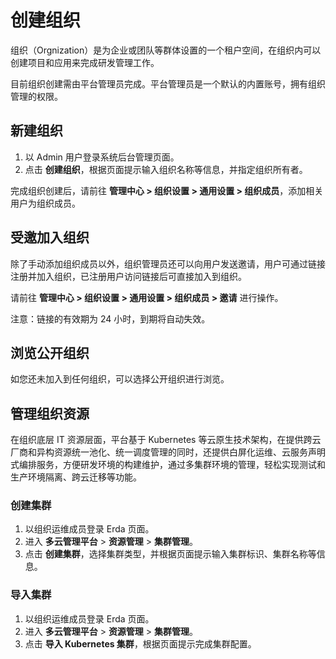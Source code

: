 # 创建组织

组织（Orgnization）是为企业或团队等群体设置的一个租户空间，在组织内可以创建项目和应用来完成研发管理工作。

目前组织创建需由平台管理员完成。平台管理员是一个默认的内置账号，拥有组织管理的权限。



## 新建组织

1. 以 Admin 用户登录系统后台管理页面。
2. 点击 **创建组织**，根据页面提示输入组织名称等信息，并指定组织所有者。

完成组织创建后，请前往 **管理中心 > 组织设置 > 通用设置 > 组织成员**，添加相关用户为组织成员。



## 受邀加入组织

除了手动添加组织成员以外，组织管理员还可以向用户发送邀请，用户可通过链接注册并加入组织，已注册用户访问链接后可直接加入到组织。

请前往 **管理中心 > 组织设置 > 通用设置 > 组织成员 > 邀请** 进行操作。

注意：链接的有效期为 24 小时，到期将自动失效。



## 浏览公开组织

如您还未加入到任何组织，可以选择公开组织进行浏览。



## 管理组织资源

在组织底层 IT 资源层面，平台基于 Kubernetes 等云原生技术架构，在提供跨云厂商和异构资源统一池化、统一调度管理的同时，还提供白屏化运维、云服务声明式编排服务，方便研发环境的构建维护，通过多集群环境的管理，轻松实现测试和生产环境隔离、跨云迁移等功能。

### 创建集群

1. 以组织运维成员登录 Erda 页面。
2. 进入 **多云管理平台** > **资源管理** > **集群管理**。
3. 点击 **创建集群**，选择集群类型，并根据页面提示输入集群标识、集群名称等信息。

### 导入集群

1. 以组织运维成员登录 Erda 页面。
2. 进入 **多云管理平台** > **资源管理** > **集群管理**。
3. 点击 **导入 Kubernetes 集群**，根据页面提示完成集群配置。


